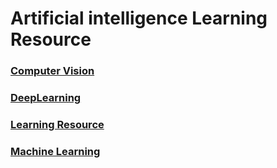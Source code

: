 # Artificial intelligence Learning Resource
### [Computer Vision](https://github.com/Coolshanlan/Learning-Resource/tree/master/Computer%20Vision)
### [DeepLearning](https://github.com/Coolshanlan/Learning-Resource/tree/master/DeepLearning)
### [Learning Resource](https://github.com/Coolshanlan/Learning-Resource/tree/master/Learning)
### [Machine Learning](https://github.com/Coolshanlan/Learning-Resource/tree/master/MachineLearning)